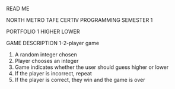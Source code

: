READ ME

NORTH METRO TAFE
CERTIV PROGRAMMING
SEMESTER 1

PORTFOLIO 1
HIGHER LOWER

GAME DESCRIPTION
1-2-player game

1) A random integer chosen
2) Player chooses an integer
3) Game indicates whether the user should guess higher or lower
4) If the player is incorrect, repeat
5) If the player is correct, they win and the game is over

